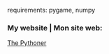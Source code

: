 <p>requirements: pygame, numpy</p>

<h3>My website | Mon site web:</h3>
<a href="https://thepythoner.pythonanywhere.com" target="_blank">The Pythoner</a>
